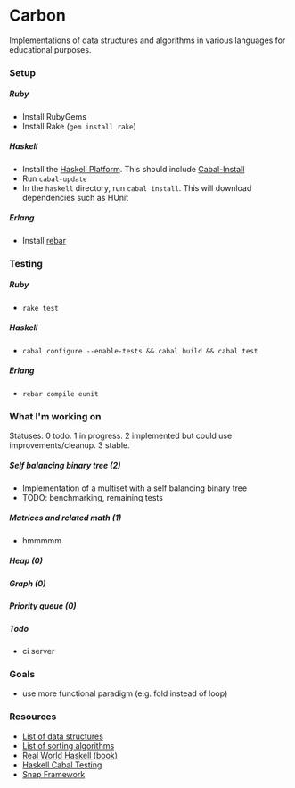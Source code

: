 Carbon
======

Implementations of data structures and algorithms in various languages for educational purposes.

### Setup
##### Ruby
- Install RubyGems
- Install Rake (`gem install rake`)

##### Haskell
- Install the [Haskell Platform][6]. This should include [Cabal-Install][7]
- Run `cabal-update`
- In the `haskell` directory, run `cabal install`. This will download dependencies such as HUnit

##### Erlang
- Install [rebar][8]

### Testing
##### Ruby
- `rake test`

##### Haskell
- `cabal configure --enable-tests && cabal build && cabal test`

##### Erlang
- `rebar compile eunit`

### What I'm working on
Statuses: 0 todo. 1 in progress. 2 implemented but could use improvements/cleanup. 3 stable.

##### Self balancing binary tree (2)
- Implementation of a multiset with a self balancing binary tree
- TODO: benchmarking, remaining tests

##### Matrices and related math (1)
- hmmmmm

##### Heap (0)

##### Graph (0)

##### Priority queue (0)

##### Todo
- ci server

### Goals
- use more functional paradigm (e.g. fold instead of loop)

### Resources
- [List of data structures][1]
- [List of sorting algorithms][2]
- [Real World Haskell (book)][3]
- [Haskell Cabal Testing][4]
- [Snap Framework][5]

[1]: http://en.wikipedia.org/wiki/List_of_data_structures
[2]: http://en.wikipedia.org/wiki/List_of_algorithms#Sequence_Sorting
[3]: http://book.realworldhaskell.org/
[4]: http://www.haskell.org/cabal/users-guide/developing-packages.html
[5]: https://github.com/snapframework/snap-core
[6]: http://www.haskell.org/platform/linux.html
[7]: http://www.haskell.org/haskellwiki/Cabal-Install
[8]: https://github.com/basho/rebar